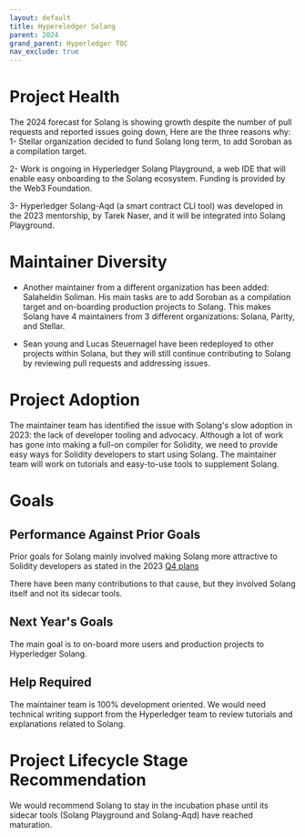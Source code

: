 ```yaml
---
layout: default
title: Hypereledger Solang
parent: 2024
grand_parent: Hyperledger TOC
nav_exclude: true
---
```


# Project Health

The 2024 forecast for Solang is showing growth despite the number of pull requests and reported issues going down, Here are the three reasons why:
1- Stellar organization decided to fund Solang long term, to add Soroban as a compilation target.

2- Work is ongoing in Hyperledger Solang Playground, a web IDE that will enable easy onboarding to the Solang ecosystem. Funding is provided by the Web3 Foundation. 

3- Hyperledger Solang-Aqd (a smart contract CLI tool) was developed in the 2023 mentorship, by Tarek Naser, and it will be integrated into Solang Playground.

# Maintainer Diversity
- Another maintainer from a different organization has been added: Salaheldin Soliman. His main tasks are to add Soroban as a compilation target and on-boarding production projects to Solang.
This makes Solang have 4 maintainers from 3 different organizations: Solana, Parity, and Stellar.

- Sean young and Lucas Steuernagel have been redeployed to other projects within Solana, but they will still continue contributing to Solang by reviewing pull requests and addressing issues.

# Project Adoption

The maintainer team has identified the issue with Solang's slow adoption in 2023: the lack of developer tooling and advocacy. Although a lot of work has gone into making a full-on compiler for Solidity, we need to provide easy ways for Solidity developers to start using Solang. The maintainer team will work on tutorials and easy-to-use tools to supplement Solang.


# Goals

## Performance Against Prior Goals
Prior goals for Solang mainly involved making Solang more attractive to Solidity developers as stated in the 2023 [Q4 plans](https://https://github.com/hyperledger/toc/blob/gh-pages/project-reports/2023/2023-Q4-Hyperledger-Solang.md#current-plans)

There have been many contributions to that cause, but they involved Solang itself and not its sidecar tools.


## Next Year's Goals
The main goal is to on-board more users and production projects to Hyperledger Solang. 

## Help Required
The maintainer team is 100% development oriented. We would need technical writing support from the Hyperledger team to review tutorials and explanations related to Solang.

# Project Lifecycle Stage Recommendation

We would recommend Solang to stay in the incubation phase until its sidecar tools (Solang Playground and Solang-Aqd) have reached maturation.